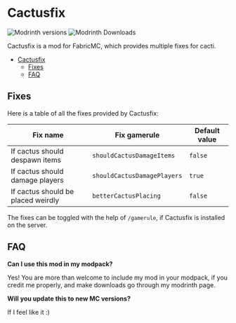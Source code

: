 # Cactusfix

![Modrinth versions](https://img.shields.io/modrinth/game-versions/Z29y9YGt?style=for-the-badge)
![Modrinth Downloads](https://img.shields.io/modrinth/dt/Z29y9YGt?style=for-the-badge)

Cactusfix is a mod for FabricMC, which provides multiple fixes for cacti.

<!-- TOC -->
* [Cactusfix](#cactusfix)
  * [Fixes](#fixes)
  * [FAQ](#faq)
<!-- TOC -->

## Fixes

Here is a table of all the fixes provided by Cactusfix:

| Fix name                           | Fix gamerule                | Default value |
|------------------------------------|-----------------------------|---------------|
| If cactus should despawn items     | `shouldCactusDamageItems`   | `false`       |
| If cactus should damage players    | `shouldCactusDamagePlayers` | `true`        |
| If cactus should be placed weirdly | `betterCactusPlacing`       | `false`       |

The fixes can be toggled with the help of `/gamerule`, if Cactusfix is installed on the server.

## FAQ

**Can I use this mod in my modpack?**

Yes! You are more than welcome to include my mod in your modpack, if you credit me properly, and make downloads go through my modrinth page.

**Will you update this to new MC versions?**

If I feel like it :)
